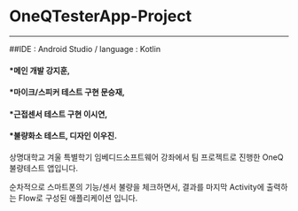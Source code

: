 # OneQTesterApp-Project
--------------------------------------
##IDE : Android Studio / language :  Kotlin
#### *메인 개발 강지훈, 
#### *마이크/스피커 테스트 구현 문승재, 
#### *근접센서 테스트 구현 이시연, 
#### *불량화소 테스트, 디자인 이우진.
상명대학교 겨울 특별학기 임베디드소프트웨어 강좌에서 팀 프로젝트로 진행한 OneQ불량테스트 앱입니다.

순차적으로 스마트폰의 기능/센서 불량을 체크하면서, 
결과를 마지막 Activity에 출력하는 Flow로 구성된 애플리케이션 입니다.
